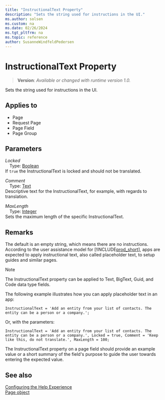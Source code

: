 ```yaml
---
title: "InstructionalText Property"
description: "Sets the string used for instructions in the UI."
ms.author: solsen
ms.custom: na
ms.date: 02/26/2024
ms.tgt_pltfrm: na
ms.topic: reference
author: SusanneWindfeldPedersen
---
```

[//]: # (START>DO_NOT_EDIT)
[//]: # (IMPORTANT:Do not edit any of the content between here and the END>DO_NOT_EDIT.)
[//]: # (Any modifications should be made in the .xml files in the ModernDev repo.)
# InstructionalText Property
> **Version**: _Available or changed with runtime version 1.0._

Sets the string used for instructions in the UI.

## Applies to
-   Page
-   Request Page
-   Page Field
-   Page Group

[//]: # (IMPORTANT: END>DO_NOT_EDIT)

## Parameters

*Locked*  
&emsp;Type: [Boolean](../methods-auto/boolean/boolean-data-type.md)  
If `true` the InstructionalText is locked and should not be translated.  

*Comment*  
&emsp;Type: [Text](../methods-auto/text/text-data-type.md)  
Descriptive text for the InstructionalText, for example, with regards to translation.

*MaxLength*  
&emsp;Type: [Integer](../methods-auto/integer/integer-data-type.md)  
Sets the maximum length of the specific InstructionalText.

## Remarks

The default is an empty string, which means there are no instructions. According to the user assistance model for [!INCLUDE[prod_short](../includes/prod_short.md)], apps are expected to apply instructional text, also called placeholder text, to setup guides and similar pages.  

> [!NOTE]
> The InstructionalText property can be applied to Text, BigText, Guid, and Code data type fields.

The following example illustrates how you can apply placeholder text in an app:  

```AL
InstructionalText = 'Add an entity from your list of contacts. The entity can be a person or a company.';
```

Or, with the parameters:

```AL
InstructionalText = 'Add an entity from your list of contacts. The entity can be a person or a company.', Locked = true, Comment = 'Keep like this, do not translate.', MaxLength = 100;
```

The InstructionalText property on a page field should provide an example value or a short summary of the field's purpose to guide the user towards entering the expected value.

## See also

[Configuring the Help Experience](../../deployment/configure-help.md)  
[Page object](../devenv-page-object.md)  
